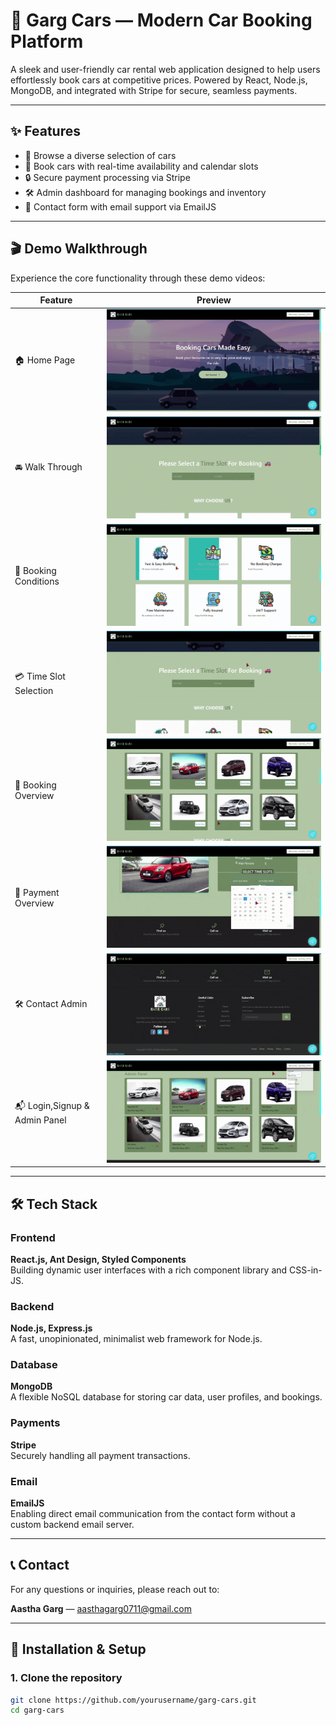# 🚗 Garg Cars — Modern Car Booking Platform

A sleek and user-friendly car rental web application designed to help users effortlessly book cars at competitive prices. Powered by React, Node.js, MongoDB, and integrated with Stripe for secure, seamless payments.

---

## ✨ Features

- 🚙 Browse a diverse selection of cars  
- 📅 Book cars with real-time availability and calendar slots  
- 🔒 Secure payment processing via Stripe  
- 🛠️ Admin dashboard for managing bookings and inventory  
- 📧 Contact form with email support via EmailJS  

---

## 🎬 Demo Walkthrough

Experience the core functionality through these demo videos:

| Feature               | Preview                                       |
|-----------------------|----------------------------------------------|
| 🏠 Home Page           | ![Home](videos/v1.gif)                        |
| 🚘 Walk Through        | ![Car Listings](videos/v2.gif)                |
| 📅 Booking Conditions  | ![Booking](videos/v3.gif)                      |
| 💳 Time Slot Selection  | ![Payment](videos/v4.gif)                      |
| 🔐 Booking Overview      | ![Auth](videos/v5.gif)                         |
| 🧾 Payment Overview    | ![Bookings](videos/v6.gif)                     |
| 🛠️ Contact Admin       | ![Admin](videos/v7.gif)                        |
| 📬 Login,Signup & Admin Panel | ![Contact](videos/v8.gif)                      |

---

## 🛠️ Tech Stack

### Frontend  
**React.js, Ant Design, Styled Components**  
Building dynamic user interfaces with a rich component library and CSS-in-JS.

### Backend  
**Node.js, Express.js**  
A fast, unopinionated, minimalist web framework for Node.js.

### Database  
**MongoDB**  
A flexible NoSQL database for storing car data, user profiles, and bookings.

### Payments  
**Stripe**  
Securely handling all payment transactions.

### Email  
**EmailJS**  
Enabling direct email communication from the contact form without a custom backend email server.

---

## 📞 Contact

For any questions or inquiries, please reach out to:

**Aastha Garg** — [aasthagarg0711@gmail.com](mailto:aasthagarg0711@gmail.com)

---

## 🚀 Installation & Setup

### 1. Clone the repository

```bash
git clone https://github.com/yourusername/garg-cars.git
cd garg-cars
